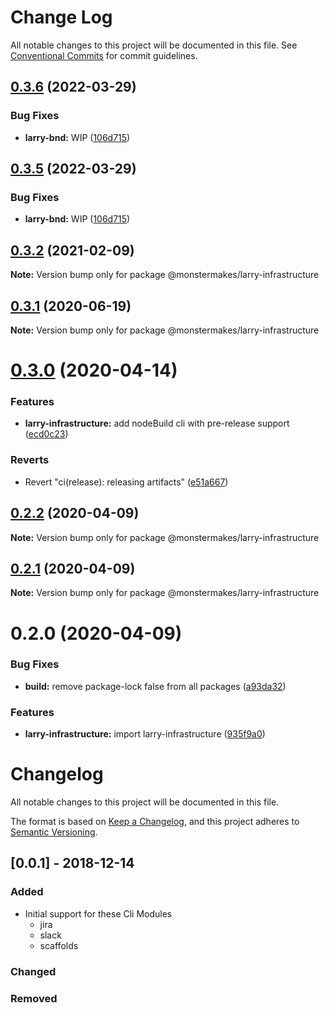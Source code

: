 # Change Log

All notable changes to this project will be documented in this file.
See [Conventional Commits](https://conventionalcommits.org) for commit guidelines.

## [0.3.6](https://github.com/monstermakes/larry-infrastructure/compare/@monstermakes/larry-infrastructure@0.3.3...@monstermakes/larry-infrastructure@0.3.6) (2022-03-29)


### Bug Fixes

* **larry-bnd:** WIP  ([106d715](https://github.com/monstermakes/larry-infrastructure/commit/106d7151437e8ffbb12f762475f5475ac7dcf39a))





## [0.3.5](https://github.com/monstermakes/larry-infrastructure/compare/@monstermakes/larry-infrastructure@0.3.3...@monstermakes/larry-infrastructure@0.3.5) (2022-03-29)


### Bug Fixes

* **larry-bnd:** WIP  ([106d715](https://github.com/monstermakes/larry-infrastructure/commit/106d7151437e8ffbb12f762475f5475ac7dcf39a))





## [0.3.2](https://github.com/monstermakes/larry-infrastructure/compare/@monstermakes/larry-infrastructure@0.3.1...@monstermakes/larry-infrastructure@0.3.2) (2021-02-09)

**Note:** Version bump only for package @monstermakes/larry-infrastructure





## [0.3.1](https://github.com/monstermakes/larry-infrastructure/compare/@monstermakes/larry-infrastructure@0.3.0...@monstermakes/larry-infrastructure@0.3.1) (2020-06-19)

**Note:** Version bump only for package @monstermakes/larry-infrastructure





# [0.3.0](https://github.com/monstermakes/larry-infrastructure/compare/@monstermakes/larry-infrastructure@0.2.2...@monstermakes/larry-infrastructure@0.3.0) (2020-04-14)


### Features

* **larry-infrastructure:** add nodeBuild cli with pre-release support ([ecd0c23](https://github.com/monstermakes/larry-infrastructure/commit/ecd0c23a6a56e1592cc421c2457f420e351848c5))


### Reverts

* Revert "ci(release): releasing artifacts" ([e51a667](https://github.com/monstermakes/larry-infrastructure/commit/e51a667fc8bc57afd1338725472da486025f4edd))





## [0.2.2](https://github.com/monstermakes/larry-infrastructure/compare/@monstermakes/larry-infrastructure@0.2.1...@monstermakes/larry-infrastructure@0.2.2) (2020-04-09)

**Note:** Version bump only for package @monstermakes/larry-infrastructure





## [0.2.1](https://github.com/monstermakes/larry-infrastructure/compare/@monstermakes/larry-infrastructure@0.2.0...@monstermakes/larry-infrastructure@0.2.1) (2020-04-09)

**Note:** Version bump only for package @monstermakes/larry-infrastructure





# 0.2.0 (2020-04-09)


### Bug Fixes

* **build:** remove package-lock false from all packages ([a93da32](https://github.com/monstermakes/larry-infrastructure/commit/a93da32c37446fc03ce20e01a44d71d2f2831e9d))


### Features

* **larry-infrastructure:** import larry-infrastructure ([935f9a0](https://github.com/monstermakes/larry-infrastructure/commit/935f9a0e15541b50149baf4b7715c0077519e557))





# Changelog
All notable changes to this project will be documented in this file.

The format is based on [Keep a Changelog](https://keepachangelog.com/en/1.0.0/),
and this project adheres to [Semantic Versioning](https://semver.org/spec/v2.0.0.html).

## [0.0.1] - 2018-12-14
### Added
- Initial support for these Cli Modules
	- jira
	- slack
	- scaffolds
### Changed

### Removed
